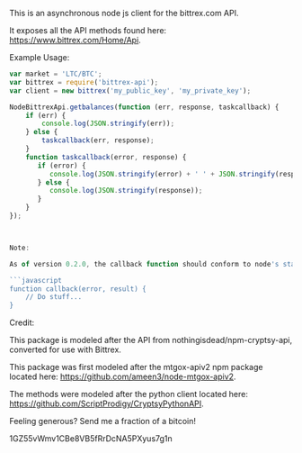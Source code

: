 This is an asynchronous node js client for the bittrex.com API.

It exposes all the API methods found here: https://www.bittrex.com/Home/Api.
 
Example Usage:

```javascript
var market = 'LTC/BTC';
var bittrex = require('bittrex-api');
var client = new bittrex('my_public_key', 'my_private_key');

NodeBittrexApi.getbalances(function (err, response, taskcallback) {
    if (err) {
        console.log(JSON.stringify(err));
    } else {
        taskcallback(err, response);
    }
    function taskcallback(error, response) {
       if (error) {
          console.log(JSON.stringify(error) + ' ' + JSON.stringify(response));
       } else {
          console.log(JSON.stringify(response));
       }
    }
});



Note:

As of version 0.2.0, the callback function should conform to node's standard for callbacks:

```javascript
function callback(error, result) {
	// Do stuff...
}
```

Credit:

This package is modeled after the API from nothingisdead/npm-cryptsy-api, converted for use with Bittrex. 

This package was first modeled after the mtgox-apiv2 npm package located here: https://github.com/ameen3/node-mtgox-apiv2.

The methods were modeled after the python client located here: https://github.com/ScriptProdigy/CryptsyPythonAPI.



Feeling generous? Send me a fraction of a bitcoin!

1GZ55vWmv1CBe8VB5fRrDcNA5PXyus7g1n
